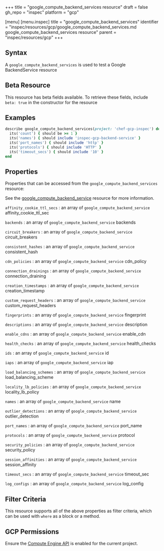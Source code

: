 +++
title = "google_compute_backend_services resource"
draft = false
gh_repo = "inspec"
platform = "gcp"

[menu]
  [menu.inspec]
    title = "google_compute_backend_services"
    identifier = "inspec/resources/gcp/google_compute_backend_services.md google_compute_backend_services resource"
    parent = "inspec/resources/gcp"
+++

## Syntax

A `google_compute_backend_services` is used to test a Google BackendService resource

## Beta Resource

This resource has beta fields available. To retrieve these fields, include `beta: true` in the constructor for the resource

## Examples

```ruby
describe google_compute_backend_services(project: 'chef-gcp-inspec') do
  its('count') { should be >= 1 }
  its('names') { should include 'inspec-gcp-backend-service' }
  its('port_names') { should include 'http' }
  its('protocols') { should include 'HTTP' }
  its('timeout_secs') { should include '10' }
end
```

## Properties

Properties that can be accessed from the `google_compute_backend_services` resource:

See the [google_compute_backend_service](/inspec/resources/google_compute_backend_service/#properties) resource for more information.

`affinity_cookie_ttl_secs`
: an array of `google_compute_backend_service` affinity_cookie_ttl_sec

`backends`
: an array of `google_compute_backend_service` backends

`circuit_breakers`
: an array of `google_compute_backend_service` circuit_breakers

`consistent_hashes`
: an array of `google_compute_backend_service` consistent_hash

`cdn_policies`
: an array of `google_compute_backend_service` cdn_policy

`connection_drainings`
: an array of `google_compute_backend_service` connection_draining

`creation_timestamps`
: an array of `google_compute_backend_service` creation_timestamp

`custom_request_headers`
: an array of `google_compute_backend_service` custom_request_headers

`fingerprints`
: an array of `google_compute_backend_service` fingerprint

`descriptions`
: an array of `google_compute_backend_service` description

`enable_cdns`
: an array of `google_compute_backend_service` enable_cdn

`health_checks`
: an array of `google_compute_backend_service` health_checks

`ids`
: an array of `google_compute_backend_service` id

`iaps`
: an array of `google_compute_backend_service` iap

`load_balancing_schemes`
: an array of `google_compute_backend_service` load_balancing_scheme

`locality_lb_policies`
: an array of `google_compute_backend_service` locality_lb_policy

`names`
: an array of `google_compute_backend_service` name

`outlier_detections`
: an array of `google_compute_backend_service` outlier_detection

`port_names`
: an array of `google_compute_backend_service` port_name

`protocols`
: an array of `google_compute_backend_service` protocol

`security_policies`
: an array of `google_compute_backend_service` security_policy

`session_affinities`
: an array of `google_compute_backend_service` session_affinity

`timeout_secs`
: an array of `google_compute_backend_service` timeout_sec

`log_configs`
: an array of `google_compute_backend_service` log_config

## Filter Criteria

This resource supports all of the above properties as filter criteria, which can be used
with `where` as a block or a method.

## GCP Permissions

Ensure the [Compute Engine API](https://console.cloud.google.com/apis/library/compute.googleapis.com/) is enabled for the current project.
